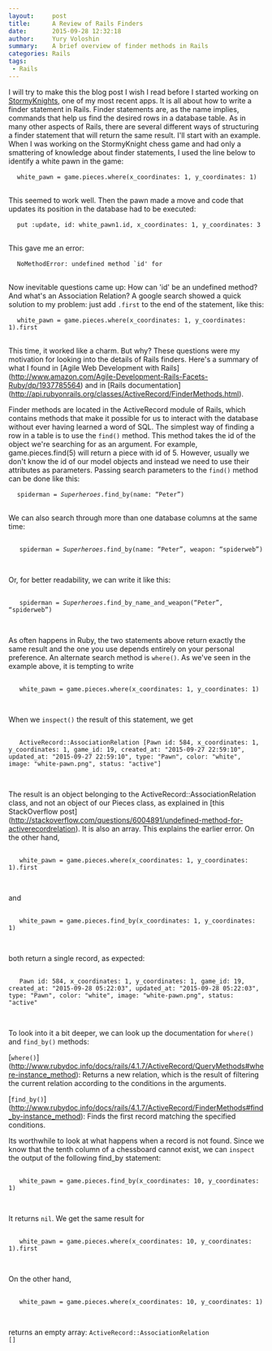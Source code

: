 ```yaml
---
layout:     post
title:      A Review of Rails Finders
date:       2015-09-28 12:32:18
author:     Yury Voloshin
summary:    A brief overview of finder methods in Rails
categories: Rails
tags:
 - Rails
---
```


I will try to make this the blog post I wish I read before I started working on [StormyKnights](http://stormy-knights.herokuapp.com), one of my most recent apps. It is all about how to write a finder statement in Rails. Finder statements are, as the name implies, commands that help us find the desired rows in a database table. As in many other aspects of Rails, there are several different ways of structuring a finder statement that will return the same result. I'll start with an example. When I was working on the StormyKnight chess game and had only a smattering of knowledge about finder statements, I used the line below to identify a white pawn in the game:

<div class = "highlight">
 <pre>
  <code class="language-ruby" data-lang="ruby">white_pawn = game.pieces.where(x_coordinates: 1, y_coordinates: 1)</code>
 </pre>
</div>

This seemed to work well. Then the pawn made a move and code that updates its position in the database had to be executed: 
<div class = "highlight">
 <pre>
  <code class="language-ruby" data-lang="ruby">put :update, id: white_pawn1.id, x_coordinates: 1, y_coordinates: 3</code>
 </pre>
</div>

This gave me an error:
<div class = "highlight">
 <pre>
  <code class="language-ruby" data-lang="ruby">NoMethodError: undefined method `id' for <ActiveRecord::AssociationRelation::ActiveRecord_AssociationRelation_Piece:0xbaa546b8></code>
 </pre>
</div>

Now inevitable questions came up: How can 'id' be an undefined method? And what's an Association Relation? A google search showed a quick solution to my problem: just add <code>.first</code> to the end of the statement, like this:

<div class = "highlight">
 <pre>
  <code class="language-ruby" data-lang="ruby">white_pawn = game.pieces.where(x_coordinates: 1, y_coordinates: 1).first</code>
 </pre>
</div>
 
This time, it worked like a charm. But why? These questions were my motivation for looking into the details of Rails finders. Here's a summary of what I found in [Agile Web Development with Rails] (http://www.amazon.com/Agile-Development-Rails-Facets-Ruby/dp/1937785564) and in [Rails documentation] (http://api.rubyonrails.org/classes/ActiveRecord/FinderMethods.html).

Finder methods are located in the ActiveRecord module of Rails, which contains methods that make it possible for us to interact with the database without ever having learned a word of SQL. The simplest way of finding a row in a table is to use the <code>find()</code> method. This method takes the id of the object we're searching for as an argument. For example, game.pieces.find(5) will return a piece with id of 5. However, usually we don't know the id of our model objects and instead we need to use their attributes as parameters. Passing search parameters to the  <code>find()</code> method can be done like this:

<div class = "highlight">
 <pre>
  <code class="language-ruby" data-lang="ruby">spiderman = <i>Superheroes</i>.find_by(name: “Peter”)</code>
 </pre>
</div>

We can also search through more than one database columns at the same time:
<div class = "highlight">
 <pre>
  <code class="language-ruby" data-lang="ruby">
   spiderman = <i>Superheroes</i>.find_by(name: “Peter”, weapon: “spiderweb”)
  </code>
 </pre>
</div>


Or, for better readability, we can write it like this:
<div class = "highlight">
 <pre>
  <code class="language-ruby" data-lang="ruby">
   spiderman = <i>Superheroes</i>.find_by_name_and_weapon(“Peter”, “spiderweb”)
  </code>
 </pre>
</div>

As often happens in Ruby, the two statements above return exactly the same result and the one you use depends entirely on your personal preference. 
An alternate search method is <code>where()</code>. As we've seen in the example above, it is tempting to write
<div class = "highlight">
 <pre>
  <code class="language-ruby" data-lang="ruby">
   white_pawn = game.pieces.where(x_coordinates: 1, y_coordinates: 1)
  </code>
 </pre>
</div>

When we <code>inspect()</code> the result of this statement, we get 
<div class = "highlight">
 <pre>
  <code class="language-ruby" data-lang="ruby">
   ActiveRecord::AssociationRelation [Pawn id: 584, x_coordinates: 1, y_coordinates: 1, game_id: 19, created_at: "2015-09-27 22:59:10", updated_at: "2015-09-27 22:59:10", type: "Pawn", color: "white", image: "white-pawn.png", status: "active"]
  </code>
 </pre>
</div>

The result is an object belonging to the ActiveRecord::AssociationRelation class, and not an object of our Pieces class, as explained in [this StackOverflow post] (http://stackoverflow.com/questions/6004891/undefined-method-for-activerecordrelation). It is also an array. This explains the earlier error. On the other hand,
<div class = "highlight">
 <pre>
  <code class="language-ruby" data-lang="ruby">
   white_pawn = game.pieces.where(x_coordinates: 1, y_coordinates: 1).first
  </code>
 </pre>
</div>
and
<div class = "highlight">
 <pre>
  <code class="language-ruby" data-lang="ruby">
   white_pawn = game.pieces.find_by(x_coordinates: 1, y_coordinates: 1)
  </code>
 </pre>
</div>

both return a single record, as expected:

<div class = "highlight">
 <pre>
  <code class="language-ruby" data-lang="ruby">
   Pawn id: 584, x_coordinates: 1, y_coordinates: 1, game_id: 19, created_at: "2015-09-28 05:22:03", updated_at: "2015-09-28 05:22:03", type: "Pawn", color: "white", image: "white-pawn.png", status: "active"
  </code>
 </pre>
</div>

To look into it a bit deeper, we can look up the documentation for <code>where()</code> and <code>find_by()</code> methods:

[<code>where()</code>] (http://www.rubydoc.info/docs/rails/4.1.7/ActiveRecord/QueryMethods#where-instance_method): Returns a new relation, which is the result of filtering the current relation according to the conditions in the arguments.

[<code>find_by()</code>] (http://www.rubydoc.info/docs/rails/4.1.7/ActiveRecord/FinderMethods#find_by-instance_method): Finds the first record matching the specified conditions.

Its worthwhile to look at what happens when a record is not found. Since we know that the tenth column of a chessboard cannot exist, we can <code>inspect</code> the output of the following find_by statement: 
<div class = "highlight">
 <pre>
  <code class="language-ruby" data-lang="ruby">
   white_pawn = game.pieces.find_by(x_coordinates: 10, y_coordinates: 1)
  </code>
 </pre>
</div>

It returns <code>nil</code>. We get the same result for 
<div class = "highlight">
 <pre>
  <code class="language-ruby" data-lang="ruby">
   white_pawn = game.pieces.where(x_coordinates: 10, y_coordinates: 1).first
  </code>
 </pre>
</div>

On the other hand, 
<div class = "highlight">
 <pre>
  <code class="language-ruby" data-lang="ruby">
   white_pawn = game.pieces.where(x_coordinates: 10, y_coordinates: 1)
  </code>
 </pre>
</div>

returns an empty array: <code>ActiveRecord::AssociationRelation []</code>
